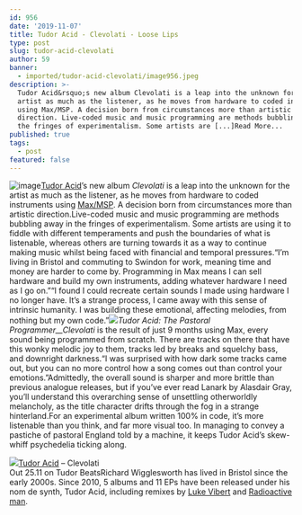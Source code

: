 ```yaml
---
id: 956
date: '2019-11-07'
title: Tudor Acid - Clevolati - Loose Lips
type: post
slug: tudor-acid-clevolati
author: 59
banner:
  - imported/tudor-acid-clevolati/image956.jpeg
description: >-
  Tudor Acid&rsquo;s new album Clevolati is a leap into the unknown for the
  artist as much as the listener, as he moves from hardware to coded instruments
  using Max/MSP. A decision born from circumstances more than artistic
  direction. Live-coded music and music programming are methods bubbling away in
  the fringes of experimentalism. Some artists are [...]Read More...
published: true
tags:
  - post
featured: false
---
```

![image](../imported/tudor-acid-clevolati/image956.jpeg)[Tudor Acid](https://www.discogs.com/artist/1799662-Tudor-Acid)’s new album _Clevolati_ is a leap into the unknown for the artist as much as the listener, as he moves from hardware to coded instruments using [Max/MSP](https://cycling74.com/). A decision born from circumstances more than artistic direction.Live-coded music and music programming are methods bubbling away in the fringes of experimentalism. Some artists are using it to fiddle with different temperaments and push the boundaries of what is listenable, whereas others are turning towards it as a way to continue making music whilst being faced with financial and temporal pressures.“I’m living in Bristol and commuting to Swindon for work, meaning time and money are harder to come by. Programming in Max means I can sell hardware and build my own instruments, adding whatever hardware I need as I go on.”“I found I could recreate certain sounds I made using hardware I no longer have. It’s a strange process, I came away with this sense of intrinsic humanity. I was building these emotional, affecting melodies, from nothing but my own code.”![](/wp-content/uploads/live/img/wysiwyg/5dc32fa918be6.jpg)_Tudor Acid: The Pastoral Programmer__Clevolati_ is the result of just 9 months using Max, every sound being programmed from scratch. There are tracks on there that have this wonky melodic joy to them, tracks led by breaks and squelchy bass, and downright darkness.“I was surprised with how dark some tracks came out, but you can no more control how a song comes out than control your emotions.”Admittedly, the overall sound is sharper and more brittle than previous analogue releases, but if you’ve ever read Lanark by Alasdair Gray, you’ll understand this overarching sense of unsettling otherworldly melancholy, as the title character drifts through the fog in a strange hinterland.For an experimental album written 100% in code, it’s more listenable than you think, and far more visual too. In managing to convey a pastiche of pastoral England told by a machine, it keeps Tudor Acid’s skew-whiff psychedelia ticking along.

![](/wp-content/uploads/live/img/wysiwyg/5dc338b4384cc.jpg)[Tudor Acid](https://www.discogs.com/artist/1799662-Tudor-Acid) – Clevolati  
Out 25.11 on Tudor BeatsRichard Wigglesworth has lived in Bristol since the early 2000s. Since 2010, 5 albums and 11 EPs have been released under his nom de synth, Tudor Acid, including remixes by [Luke Vibert](https://en.wikipedia.org/wiki/Luke_Vibert) and [Radioactive man](https://www.residentadvisor.net/dj/radioactiveman).